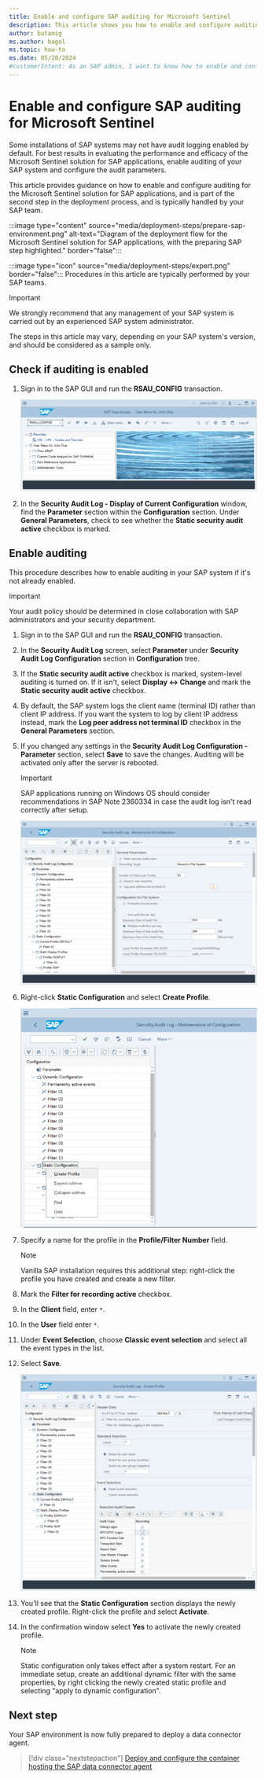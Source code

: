 ```yaml
---
title: Enable and configure SAP auditing for Microsoft Sentinel
description: This article shows you how to enable and configure auditing for the Microsoft Sentinel solution for SAP applications, so that you can have complete visibility into your SAP solution.
author: batamig
ms.author: bagol
ms.topic: how-to
ms.date: 05/28/2024
#customerIntent: As an SAP admin, I want to know how to enable and configure auditing for the Microsoft Sentinel solution for SAP applications so that I can have complete visibility into my SAP solution.
---
```


# Enable and configure SAP auditing for Microsoft Sentinel

Some installations of SAP systems may not have audit logging enabled by default. For best results in evaluating the performance and efficacy of the Microsoft Sentinel solution for SAP applications, enable auditing of your SAP system and configure the audit parameters.

This article provides guidance on how to enable and configure auditing for the Microsoft Sentinel solution for SAP applications, and is part of the second step in the deployment process, and is typically handled by your SAP team.

:::image type="content" source="media/deployment-steps/prepare-sap-environment.png" alt-text="Diagram of the deployment flow for the Microsoft Sentinel solution for SAP applications, with the preparing SAP step highlighted." border="false":::

:::image type="icon" source="media/deployment-steps/expert.png" border="false"::: Procedures in this article are typically performed by your SAP teams.

<!--this is pure SAP instructions and really shouldn't be in Microsoft docs. I feel for security admins trying to do this but we really can't document SAP procedures .... I'd like to remove this altogether and just add it into the prereqs page instead. it's unfortunate b/c we're getting about 250 pv a month on it...-->

> [!IMPORTANT]
> We strongly recommend that any management of your SAP system is carried out by an experienced SAP system administrator.
>
> The steps in this article may vary, depending on your SAP system's version, and should be considered as a sample only.

## Check if auditing is enabled

1. Sign in to the SAP GUI and run the **RSAU_CONFIG** transaction.

   ![Screenshot showing how to run the R S A U CONFIG transaction.](./media/configure-audit/rsau-config.png)

1. In the **Security Audit Log - Display of Current Configuration** window, find the **Parameter** section within the **Configuration** section. Under **General Parameters**, check to see whether the **Static security audit active** checkbox is marked.

## Enable auditing

This procedure describes how to enable auditing in your SAP system if it's not already enabled.

> [!IMPORTANT]
> Your audit policy should be determined in close collaboration with SAP administrators and your security department.

1. Sign in to the SAP GUI and run the **RSAU_CONFIG** transaction.

1. In the **Security Audit Log** screen, select **Parameter** under **Security Audit Log Configuration** section in **Configuration** tree.

1. If the **Static security audit active** checkbox is marked, system-level auditing is turned on. If it isn't, select **Display <-> Change** and mark the **Static security audit active** checkbox.

1. By default, the SAP system logs the client name (terminal ID) rather than client IP address. If you want the system to log by client IP address instead, mark the **Log peer address not terminal ID** checkbox in the **General Parameters** section.

1. If you changed any settings in the **Security Audit Log Configuration - Parameter** section, select **Save** to save the changes. Auditing will be activated only after the server is rebooted.

   > [!IMPORTANT]
   > SAP applications running on Windows OS should consider recommendations in SAP Note 2360334 in case the audit log isn't read correctly after setup.

   ![Screenshot showing R S A U CONFIG parameters.](./media/configure-audit/rsau-config-parameter.png)

1. Right-click **Static Configuration** and select **Create Profile**.

    ![Screenshot showing R S A U CONFIG create profile screen.](./media/configure-audit/create-profile.png)

1. Specify a name for the profile in the **Profile/Filter Number** field.

   > [!NOTE]
   > Vanilla SAP installation requires this additional step: right-click the profile you have created and create a new filter.

1. Mark the **Filter for recording active** checkbox.

1. In the **Client** field, enter `*`.

1. In the **User** field enter `*`.

1. Under **Event Selection**, choose **Classic event selection** and select all the event types in the list.

1. Select **Save**.

    ![Screenshot showing Static profile settings.](./media/configure-audit/create-profile-settings.png)

1. You'll see that the **Static Configuration** section displays the newly created profile. Right-click the profile and select **Activate**.

1. In the confirmation window select **Yes** to activate the newly created profile.
   > [!NOTE]
   > Static configuration only takes effect after a system restart. For an immediate setup, create an additional dynamic filter with the same properties, by right clicking the newly created static profile and selecting "apply to dynamic configuration".

## Next step

Your SAP environment is now fully prepared to deploy a data connector agent.

> [!div class="nextstepaction"]
> [Deploy and configure the container hosting the SAP data connector agent](deploy-data-connector-agent-container.md)
